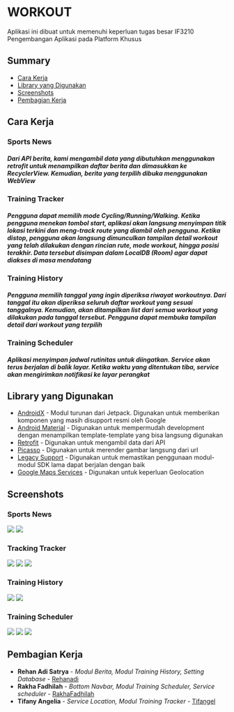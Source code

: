 # WORKOUT

Aplikasi ini dibuat untuk memenuhi keperluan tugas besar IF3210 Pengembangan Aplikasi pada Platform Khusus

## Summary

  - [Cara Kerja](#cara-kerja)
  - [Library yang Digunakan](#library-yang-digunakan)
  - [Screenshots](#screenshots)
  - [Pembagian Kerja](#pembagian-kerja)

## Cara Kerja

### Sports News
  
##### Dari API berita, kami mengambil data yang dibutuhkan menggunakan retrofit untuk menampilkan daftar berita dan dimasukkan ke RecyclerView. Kemudian, berita yang terpilih dibuka menggunakan WebView

### Training Tracker
##### Pengguna dapat memilih mode Cycling/Running/Walking. Ketika pengguna menekan tombol start, aplikasi akan langsung menyimpan titik lokasi terkini dan meng-track route yang diambil oleh pengguna. Ketika distop, pengguna akan langsung dimunculkan tampilan detail workout yang telah dilakukan dengan rincian rute, mode workout, hingga posisi terakhir. Data tersebut disimpan dalam LocalDB (Room) agar dapat diakses di masa mendatang

### Training History
##### Pengguna memilih tanggal yang ingin diperiksa riwayat workoutnya. Dari tanggal itu akan diperiksa seluruh daftar workout yang sesuai tanggalnya. Kemudian, akan ditampilkan list dari semua workout yang dilakukan pada tanggal tersebut. Pengguna dapat membuka tampilan detail dari workout yang terpilih

### Training Scheduler
##### Aplikasi menyimpan jadwal rutinitas untuk diingatkan. Service akan terus berjalan di balik layar. Ketika waktu yang ditentukan tiba, service akan mengirimkan notifikasi ke layar perangkat

## Library yang Digunakan

- [AndroidX](https://www.googleadservices.com/pagead/aclk?sa=L&ai=DChcSEwjLyaDBjabwAhVTKXIKHei4DQ0YABAAGgJzZg&ae=2&ohost=www.google.com&cid=CAESQOD2tRTJ1Km4v37KNuk501SRn06L2cUEOrGE32zkvw2zZ0xMepKuvlSwALw1Gdfw9CMikc8aCNanbv_vMwNF3_Q&sig=AOD64_0yvd8A9ysNfl4GDCLXkPCKlJpnKA&q&adurl&ved=2ahUKEwic1prBjabwAhUBeisKHeb-BqEQ0Qx6BAgFEAE) - Modul turunan dari Jetpack. Digunakan untuk memberikan komponen yang masih disupport resmi oleh Google
- [Android Material](https://material.io/develop/android) - Digunakan untuk mempermudah development dengan menampilkan template-template yang bisa langsung digunakan
- [Retrofit](https://square.github.io/retrofit/) - Digunakan untuk mengambil data dari API
- [Picasso](https://square.github.io/picasso/) - Digunakan untuk merender gambar langsung dari url
- [Legacy Support](https://developer.android.com/jetpack/androidx/releases/legacy) - Digunakan untuk memastikan penggunaan modul-modul SDK lama dapat berjalan dengan baik
- [Google Maps Services](https://developers.google.com/maps/documentation/android-sdk/overview?hl=id) - Digunakan untuk keperluan Geolocation

## Screenshots

### Sports News
![](image/1.png)
![](image/2.png)

### Tracking Tracker
![](image/3.png)
![](image/4.png)
![](image/9.png)

### Training History
![](image/5.png)
![](image/6.png)

### Training Scheduler
![](image/7.png)
![](image/8.png)
![](image/10.png)

## Pembagian Kerja

- **Rehan Adi Satrya** - *Modul Berita, Modul Training History, Setting Database* -
    [Rehanadi](https://gitlab.informatika.org/rehanadi)
- **Rakha Fadhilah** - *Bottom Navbar, Modul Training Scheduler, Service scheduler* -
    [RakhaFadhilah](https://gitlab.informatika.org/rakhafadhilah)
- **Tifany Angelia** - *Service Location, Modul Training Tracker* -
    [Tifangel](https://gitlab.informatika.org/tifangel)
